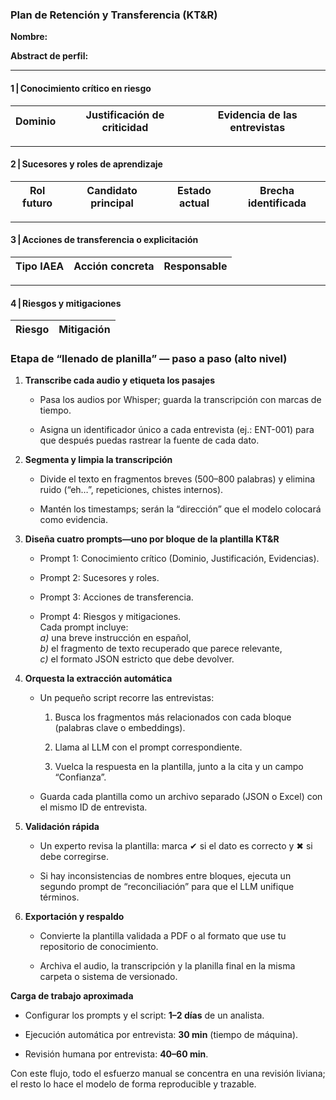 ### **Plan de Retención y Transferencia (KT\&R)**

**Nombre:**

**Abstract de perfil:**

---

#### **1 | Conocimiento crítico en riesgo** 

| Dominio | Justificación de criticidad | Evidencia de las entrevistas |
| :---: | :---: | :---: |

---

#### **2 | Sucesores y roles de aprendizaje**

| Rol futuro | Candidato principal | Estado actual | Brecha identificada |
| :---: | :---: | :---: | :---: |

---

#### **3 | Acciones de transferencia o explicitación**

| Tipo IAEA | Acción concreta | Responsable |
| :---: | :---: | :---: |

---

#### **4 | Riesgos y mitigaciones**

| Riesgo | Mitigación |
| :---: | :---: |

### **Etapa de “llenado de planilla” — paso a paso (alto nivel)**

1. **Transcribe cada audio y etiqueta los pasajes**

   * Pasa los audios por Whisper; guarda la transcripción con marcas de tiempo.

   * Asigna un identificador único a cada entrevista (ej.: ENT-001) para que después puedas rastrear la fuente de cada dato.

2. **Segmenta y limpia la transcripción**

   * Divide el texto en fragmentos breves (500–800 palabras) y elimina ruido (“eh…”, repeticiones, chistes internos).

   * Mantén los timestamps; serán la “dirección” que el modelo colocará como evidencia.

3. **Diseña cuatro prompts—uno por bloque de la plantilla KT\&R**

   * Prompt 1: Conocimiento crítico (Dominio, Justificación, Evidencias).

   * Prompt 2: Sucesores y roles.

   * Prompt 3: Acciones de transferencia.

   * Prompt 4: Riesgos y mitigaciones.  
      Cada prompt incluye:  
      *a)* una breve instrucción en español,  
      *b)* el fragmento de texto recuperado que parece relevante,  
      *c)* el formato JSON estricto que debe devolver.

4. **Orquesta la extracción automática**

   * Un pequeño script recorre las entrevistas:

     1. Busca los fragmentos más relacionados con cada bloque (palabras clave o embeddings).

     2. Llama al LLM con el prompt correspondiente.

     3. Vuelca la respuesta en la plantilla, junto a la cita y un campo “Confianza”.

   * Guarda cada plantilla como un archivo separado (JSON o Excel) con el mismo ID de entrevista.

5. **Validación rápida**

   * Un experto revisa la plantilla: marca ✔ si el dato es correcto y ✖ si debe corregirse.

   * Si hay inconsistencias de nombres entre bloques, ejecuta un segundo prompt de “reconciliación” para que el LLM unifique términos.

6. **Exportación y respaldo**

   * Convierte la plantilla validada a PDF o al formato que use tu repositorio de conocimiento.

   * Archiva el audio, la transcripción y la planilla final en la misma carpeta o sistema de versionado.

**Carga de trabajo aproximada**

* Configurar los prompts y el script: **1–2 días** de un analista.

* Ejecución automática por entrevista: **30 min** (tiempo de máquina).

* Revisión humana por entrevista: **40–60 min**.

Con este flujo, todo el esfuerzo manual se concentra en una revisión liviana; el resto lo hace el modelo de forma reproducible y trazable.

